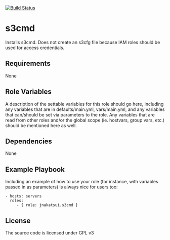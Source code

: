 [![Build Status](https://travis-ci.org/jnakatsui/ansible-role-s3cmd.svg?branch=master)](https://travis-ci.org/jnakatsui/ansible-role-s3cmd)

s3cmd
=====
Installs s3cmd. Does not create an s3cfg file because IAM roles should be used for access credentials.

Requirements
------------
None

Role Variables
--------------

A description of the settable variables for this role should go here, including any variables that are in defaults/main.yml, vars/main.yml, and any variables that can/should be set via parameters to the role. Any variables that are read from other roles and/or the global scope (ie. hostvars, group vars, etc.) should be mentioned here as well.

Dependencies
------------
None

Example Playbook
----------------

Including an example of how to use your role (for instance, with variables passed in as parameters) is always nice for users too:

    - hosts: servers
      roles:
         - { role: jnakatsui.s3cmd }

License
-------
The source code is licensed under GPL v3

